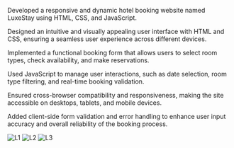 Developed a responsive and dynamic hotel booking website named LuxeStay using HTML, CSS, and JavaScript.

Designed an intuitive and visually appealing user interface with HTML and CSS, ensuring a seamless user experience across different devices.

Implemented a functional booking form that allows users to select room types, check availability, and make reservations.

Used JavaScript to manage user interactions, such as date selection, room type filtering, and real-time booking validation.

Ensured cross-browser compatibility and responsiveness, making the site accessible on desktops, tablets, and mobile devices.

Added client-side form validation and error handling to enhance user input accuracy and overall reliability of the booking process.

![L1](https://github.com/anuja2120/LuxeStay/assets/137266229/c1f83648-35eb-47a5-9537-3a92fff8e356)
![L2](https://github.com/anuja2120/LuxeStay/assets/137266229/d5050de2-7979-4cac-885d-b5efe7e86bd7)
![L3](https://github.com/anuja2120/LuxeStay/assets/137266229/973f99fd-1da9-4cf6-8ee7-1c181f975c89)
